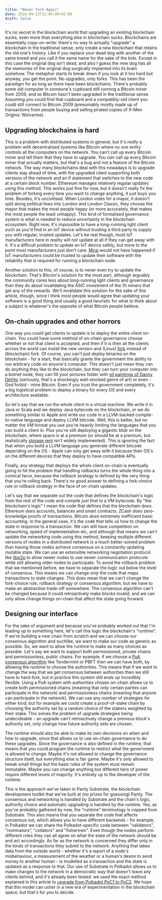 ```yaml
---
title: "Never Fork Again"
date: 2018-09-12T12:04:09+02:00
draft: false
---
```


It's no secret in the blockchain world that upgrading an existing blockchain sucks, even more than everything else in blockchain sucks. Blockchains are essentially copy-on-write: there's no way to actually "upgrade" a blockchain in the traditional sense, only create a new blockchain that retains the old one's history. Like if you replace your dead dog with another of the same breed and you call it the same name for the sake of the kids. Except in this case the original dog isn't dead, and also I guess the new dog has all the memories of the original dog surgically implanted into its brain somehow. The metaphor starts to break down if you look at it too hard but anyway, you get the point. No upgrades, only forks. This has been the paradigm for as long as there have been blockchains. There's probably some old computer in someone's cupboard still running a Bitcoin miner from 2009, and so Bitcoin hasn't been upgraded in the traditional sense. Assuming you could find that cupboard and a compatibly-old client you could still connect to Bitcoin 2009 (presumably mostly made up of transactions from people buying and selling pirated copies of X-Men Origins: Wolverine).

## Upgrading blockchains is hard

This is a problem with distributed systems in general, but it's _really_ a problem with decentralised systems like Bitcoin where no one entity controls all the computers on the network. You can't call up every Bitcoin miner and tell them that they have to upgrade. You _can_ call up every Bitcoin miner that actually matters, but that's a bug and not a feature of the Bitcoin network. The way many blockchains deal with this nowadays is to upgrade clients way ahead of time, with the upgraded client supporting both versions of the network and an if statement that switches to the new code at a certain block number. Ethereum manages relatively regular updates using this method. This works just fine for now, but it doesn't really fix the problem of forking every time you want to change anything, it just buys you time. Besides, it's uncivilised. When London votes for a mayor, it doesn't split along political lines into London and London Classic, they choose the mayor that makes the most people happy (or more accurately, that makes the most people the least unhappy). This kind of formalised governance system is what is needed to reduce uncertainty in the blockchain ecosystem. Right now, it's impossible to have a long-running light client such as you'd find in an IoT device without trusting a third party to supply you with regular, trusted updates. Let's be real though, most IoT manufacturers here in reality will not update at all if they can get away with it. It's a difficult problem to update an IoT device safely, but more to the point most manufacturers just don't care. [Mirai][mirai] would not have happened if IoT manufacturers could be trusted to update their software with the reliability that is required for running a blockchain node.

[mirai]: https://en.wikipedia.org/wiki/Mirai_(malware)

Another solution to this, of course, is to never even try to update the blockchain. That's Bitcoin's solution for the most part, although arguably the community cares less about long-running light clients and governance than they do about invalidating the ASIC investment of the 10 miners that get any of the rewards. We'll invalidate this solution for the sake of this article, though, since I think most people would agree that updating your software is a good thing and usually a good heuristic for what to think about a subject is whatever's the opposite of what Bitcoin people believe.

## On-chain upgrades and other horrors

One way you could get clients to update is to deploy the entire client on-chain. You could have some method of on-chain governance choose whether or not that client is accepted, and then if it is then all the clients across the world can install the new version and (Linux) [fork][linux-fork] instead of (blockchain) fork. Of course, you can't just deploy binaries on the blockchain - for a start, that basically grants the government the ability to run arbitrary code on anyone's computer. This doesn't just mean they can do anything they like to the blockchain, but they can turn your computer into a botnet node, they can fill your pictures folder with [oil paintings of Danny DeVito][danny-devito-paintings] (seriously, that's a shockingly well-stocked genre of art) or even - God forbid - mine Bitcoin. Even if you trust the government completely, it's a big logistical problem to deploy a binary for every OS and every architecture available.

[linux-fork]: http://man7.org/linux/man-pages/man2/fork.2.html
[danny-devito-paintings]: https://www.google.com/search?q=danny+devito+oil+painting&tbm=isch

So let's say that we run the whole client in a virtual machine. We write it in Java or Scala and we deploy Java bytecode on the blockchain, or we do something similar to Apple and write our code in a LLVM-backed compile-to-native language and deploy LLVM bitcode. Well, this is better, but no matter the VM format you use you're heavily limiting the languages that you can build a client in. Plus you're still deploying a gigantic blob on the blockchain, where space is at a premium (or _should_ be at a premium, but realistically [storage rent][storage-rent] isn't widely implemented). This is ignoring the fact that when you build a LLVM language you generate different bitcode depending on the OS - Apple can only get away with it because their OS's on the different devices that they deploy to have compatible APIs.

[storage-rent]: https://ethresear.ch/t/a-simple-and-principled-way-to-compute-rent-fees/1455

Finally, any strategy that deploys the whole client on-chain is eventually going to hit the problem that handling rollbacks turns the whole thing into a comical farce, because the rollback strategy is defined by the very thing that you're rolling back. There's no good answer to defining a fork-choice rule or rollback strategy in the face of on-chain updates.

Let's say that we separate out the code that defines the blockchain's logic from the rest of the code and compile _just that_ to a VM bytecode. By "the blockchain's logic" I mean the code that defines that the blockchain _does_. Ethereum _does_ accounts, balances and smart contracts. ZCash _does_ zero-knowledge proofs of transactions. Bitcoin _does_ extremely inefficient basic accounting. In the general case, it's the code that tells us how to change the state in response to a transaction. We can still have competition on networking, speed of implementation etc, and although that means we can't update the networking code using this method, keeping multiple different versions of nodes in a distributed network is a much better-solved problem than having those nodes achieve consensus on a constantly updating mutable state. We can use an extensible networking negotiation protocol like [libp2p][libp2p] to allow newer nodes to use newer communication protocols while still allowing older nodes to participate. To avoid the rollback problem that we mentioned before, we have to separate the logic out below the level of consensus. This means we can change _only_ the code that maps transactions to state changes. This does mean that we can't change the fork-choice rule, rollback strategy or consensus algorithm, but we have to make an abstraction trade-off somewhere. The consensus algorithm can't be changed because it could retroactively make blocks invalid, and we can only allow change things on-chain that affect the state going forward.

[libp2p]: https://github.com/libp2p/rust-libp2p/

## Designing our interface

For the sake of argument and because you've probably worked out that I'm leading up to something here, let's call this logic the blockchain's "runtime". If we're building a new chain from scratch and we can choose our consensus algorithm and suchlike, we want to make our code as generic as possible. So, we want to allow the runtime to make as many choices as possible. Let's say we want to support both permissioned, private chains and permissionless, public chains. For example, if we choose a [PoA consensus algorithm][poa] like Tendermint or PBFT then we can have both, by allowing the runtime to choose the authorities. This means that if we want to change the way that we get consensus between authorities then we still have to hard-fork, but in practice this system still ends up incredibly flexible. Using a PoA system with authorities chosen on-chain allows us to create both permissioned chains (meaning that only certain parties can participate in the network) and permissionless chains (meaning that anyone can participate in the network). We can use any number of strategies for either kind, but for example we could create a proof-of-stake chain by choosing the authority set by a random choice of the stakers weighted by their stake. This solves the problem of upgrade strategies being undecideable - an upgrade can't retroactively change a previous block's authority set, only change how future authority sets are chosen.

[poa]: https://en.wikipedia.org/wiki/Proof-of-authority

The runtime should also be able to make its own decisions on when and how to upgrade, since that allows us to use on-chain governance to do these upgrades. Since the governance is also defined in the runtime, that means that you could program the runtime to restrict what the government is allowed to change. Maybe it's not allowed to change the governance structure itself, but everything else is fair game. Maybe it's only allowed to tweak small things but the basic rules of the system must remain immutable. Maybe you can change anything but different tiers of power require different levels of majority. It's entirely up to the developer of the runtime.

This is the approach we've taken in Parity Substrate, the blockchain development toolkit that we've built at (no prizes for guessing) Parity. The consensus and networking is handled by Substrate and the chain's logic, authority choice and automatic upgrading is handled by the runtime. Yes, as you've probably gathered by now, the "runtime" terminology is copped from Substrate. This also means that you separate the code that affects consensus out, which allows you to have different backends - for example, in Polkadot we can share the Polkadot-specific code between "validators", "nominators", "collators" and "fishermen". Even though the nodes perform different roles they can all agree on what the state of the network should be and act accordingly. As far as the network is concerned they differ only in the kinds of transactions they submit to the network. Anything that takes data from the outside world - whether it's a report of a node's misbehaviour, a measurement of the weather or a human's desire to send money to another human - is modelled as a transaction and the state is updated as a response to that. Our use of Substrate in Polkadot allows us to make changes to the network in a democratic way that doesn't leave any clients behind, and it's already been tested: we used the exact method explained in this article to [upgrade from Polkadot PoC1 to PoC2][poc2]. We hope that this model can usher in a new era of experimentation in the blockchain space, but that's for you to decide.

[poc2]: https://medium.com/polkadot-network/polkadot-poc-2-is-here-parachains-runtime-upgrades-and-libp2p-networking-7035bb141c25
